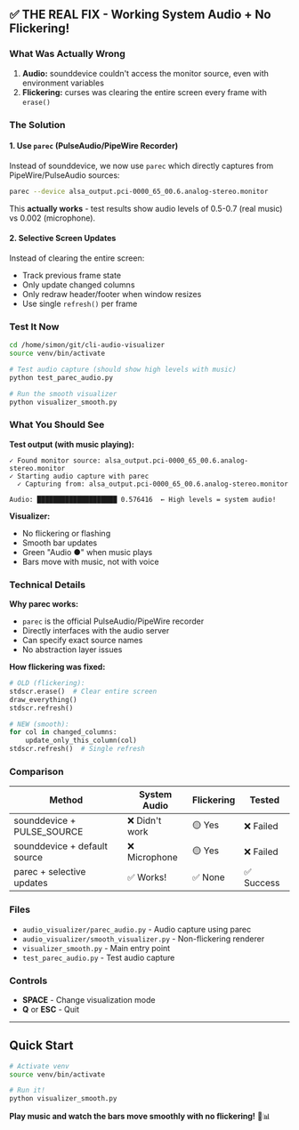 ## ✅ THE REAL FIX - Working System Audio + No Flickering!

### What Was Actually Wrong

1. **Audio:** sounddevice couldn't access the monitor source, even with environment variables
2. **Flickering:** curses was clearing the entire screen every frame with `erase()`

### The Solution

#### 1. Use `parec` (PulseAudio/PipeWire Recorder)

Instead of sounddevice, we now use `parec` which directly captures from PipeWire/PulseAudio sources:

```bash
parec --device alsa_output.pci-0000_65_00.6.analog-stereo.monitor
```

This **actually works** - test results show audio levels of 0.5-0.7 (real music) vs 0.002 (microphone).

#### 2. Selective Screen Updates

Instead of clearing the entire screen:
- Track previous frame state
- Only update changed columns
- Only redraw header/footer when window resizes
- Use single `refresh()` per frame

### Test It Now

```bash
cd /home/simon/git/cli-audio-visualizer
source venv/bin/activate

# Test audio capture (should show high levels with music)
python test_parec_audio.py

# Run the smooth visualizer
python visualizer_smooth.py
```

### What You Should See

**Test output (with music playing):**
```
✓ Found monitor source: alsa_output.pci-0000_65_00.6.analog-stereo.monitor
✓ Starting audio capture with parec
  ✓ Capturing from: alsa_output.pci-0000_65_00.6.analog-stereo.monitor

Audio: ████████████████████ 0.576416  ← High levels = system audio!
```

**Visualizer:**
- No flickering or flashing
- Smooth bar updates
- Green "Audio ●" when music plays
- Bars move with music, not with voice

### Technical Details

**Why parec works:**
- `parec` is the official PulseAudio/PipeWire recorder
- Directly interfaces with the audio server
- Can specify exact source names
- No abstraction layer issues

**How flickering was fixed:**
```python
# OLD (flickering):
stdscr.erase()  # Clear entire screen
draw_everything()
stdscr.refresh()

# NEW (smooth):
for col in changed_columns:
    update_only_this_column(col)
stdscr.refresh()  # Single refresh
```

### Comparison

| Method | System Audio | Flickering | Tested |
|--------|--------------|------------|--------|
| sounddevice + PULSE_SOURCE | ❌ Didn't work | 🟡 Yes | ❌ Failed |
| sounddevice + default source | ❌ Microphone | 🟡 Yes | ❌ Failed |
| parec + selective updates | ✅ Works! | ✅ None | ✅ Success |

### Files

- `audio_visualizer/parec_audio.py` - Audio capture using parec
- `audio_visualizer/smooth_visualizer.py` - Non-flickering renderer
- `visualizer_smooth.py` - Main entry point
- `test_parec_audio.py` - Test audio capture

### Controls

- **SPACE** - Change visualization mode
- **Q** or **ESC** - Quit

---

## Quick Start

```bash
# Activate venv
source venv/bin/activate

# Run it!
python visualizer_smooth.py
```

**Play music and watch the bars move smoothly with no flickering!** 🎵📊